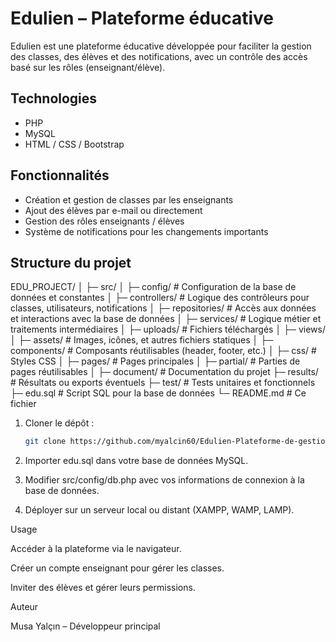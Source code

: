 # Edulien – Plateforme éducative

Edulien est une plateforme éducative développée pour faciliter la gestion des classes, des élèves et des notifications, avec un contrôle des accès basé sur les rôles (enseignant/élève).

## Technologies
- PHP
- MySQL
- HTML / CSS / Bootstrap

## Fonctionnalités
- Création et gestion de classes par les enseignants
- Ajout des élèves par e-mail ou directement
- Gestion des rôles enseignants / élèves
- Système de notifications pour les changements importants

## Structure du projet
EDU_PROJECT/
│
├─ src/
│ ├─ config/ # Configuration de la base de données et constantes
│ ├─ controllers/ # Logique des contrôleurs pour classes, utilisateurs, notifications
│ ├─ repositories/ # Accès aux données et interactions avec la base de données
│ ├─ services/ # Logique métier et traitements intermédiaires
│ ├─ uploads/ # Fichiers téléchargés
│
├─ views/
│ ├─ assets/ # Images, icônes, et autres fichiers statiques
│ ├─ components/ # Composants réutilisables (header, footer, etc.)
│ ├─ css/ # Styles CSS
│ ├─ pages/ # Pages principales
│ ├─ partial/ # Parties de pages réutilisables
│
├─ document/ # Documentation du projet
├─ results/ # Résultats ou exports éventuels
├─ test/ # Tests unitaires et fonctionnels
├─ edu.sql # Script SQL pour la base de données
└─ README.md # Ce fichier




1. Cloner le dépôt :
   ```bash
   git clone https://github.com/myalcin60/Edulien-Plateforme-de-gestion-ducative.git
2. Importer edu.sql dans votre base de données MySQL.

3. Modifier src/config/db.php avec vos informations de connexion à la base de données.

4. Déployer sur un serveur local ou distant (XAMPP, WAMP, LAMP).

Usage

Accéder à la plateforme via le navigateur.

Créer un compte enseignant pour gérer les classes.

Inviter des élèves et gérer leurs permissions.

Auteur

Musa Yalçın – Développeur principal
